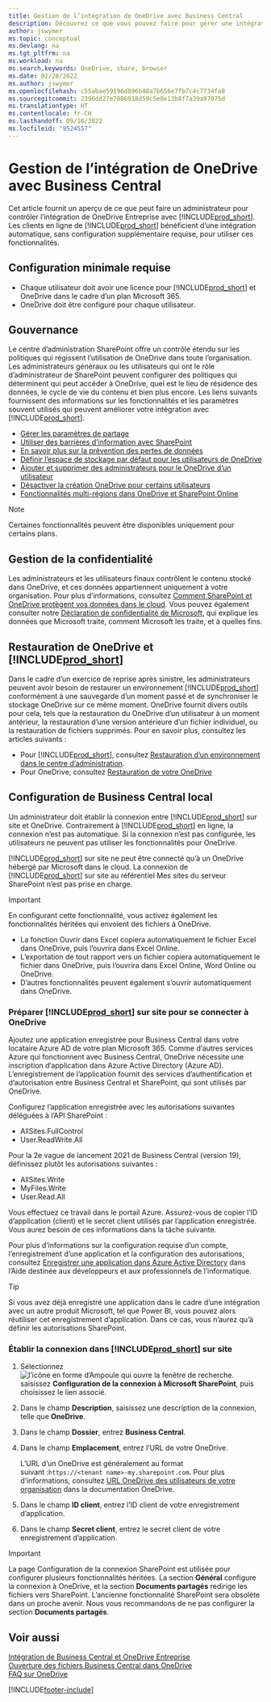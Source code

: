 ```yaml
---
title: Gestion de l’intégration de OneDrive avec Business Central
description: Découvrez ce que vous pouvez faire pour gérer une intégration entre Business Central et OneDrive Entreprise.
author: jswymer
ms.topic: conceptual
ms.devlang: na
ms.tgt_pltfrm: na
ms.workload: na
ms.search.keywords: OneDrive, share, browser
ms.date: 02/28/2022
ms.author: jswymer
ms.openlocfilehash: c55abae59196d896b48a7b656e7fb7c4c7734fa8
ms.sourcegitcommit: 2396dd27e7886918d59c5e8e13b8f7a39a97075d
ms.translationtype: HT
ms.contentlocale: fr-CH
ms.lasthandoff: 09/16/2022
ms.locfileid: "9524557"
---
```

# <a name="managing-onedrive-integration-with-business-central"></a>Gestion de l’intégration de OneDrive avec Business Central

Cet article fournit un aperçu de ce que peut faire un administrateur pour contrôler l’intégration de OneDrive Entreprise avec [!INCLUDE[prod_short](includes/prod_short.md)]. Les clients en ligne de [!INCLUDE[prod_short](includes/prod_short.md)] bénéficient d’une intégration automatique, sans configuration supplémentaire requise, pour utiliser ces fonctionnalités. 

## <a name="minimum-requirements"></a>Configuration minimale requise

* Chaque utilisateur doit avoir une licence pour [!INCLUDE[prod_short](includes/prod_short.md)] et OneDrive dans le cadre d’un plan Microsoft 365.
* OneDrive doit être configuré pour chaque utilisateur.

## <a name="governance"></a>Gouvernance

Le centre d’administration SharePoint offre un contrôle étendu sur les politiques qui régissent l’utilisation de OneDrive dans toute l’organisation. Les administrateurs généraux ou les utilisateurs qui ont le rôle d’administrateur de SharePoint peuvent configurer des politiques qui déterminent qui peut accéder à OneDrive, quel est le lieu de résidence des données, le cycle de vie du contenu et bien plus encore. Les liens suivants fournissent des informations sur les fonctionnalités et les paramètres souvent utilisés qui peuvent améliorer votre intégration avec [!INCLUDE[prod_short](includes/prod_short.md)]. 

* [Gérer les paramètres de partage](/sharepoint/turn-external-sharing-on-or-off)
* [Utiliser des barrières d’information avec SharePoint](/sharepoint/information-barriers)
* [En savoir plus sur la prévention des pertes de données](/microsoft-365/compliance/dlp-learn-about-dlp)
* [Définir l’espace de stockage par défaut pour les utilisateurs de OneDrive](/onedrive/set-default-storage-space)
* [Ajouter et supprimer des administrateurs pour le OneDrive d’un utilisateur](/sharepoint/manage-user-profiles#add-and-remove-admins-for-a-users-onedrive)
* [Désactiver la création OneDrive pour certains utilisateurs](/sharepoint/manage-user-profiles#disable-onedrive-creation-for-some-users)
* [Fonctionnalités multi-régions dans OneDrive et SharePoint Online](/microsoft-365/enterprise/multi-geo-capabilities-in-onedrive-and-sharepoint-online-in-microsoft-365)

> [!NOTE]
> Certaines fonctionnalités peuvent être disponibles uniquement pour certains plans.

## <a name="managing-privacy"></a>Gestion de la confidentialité

Les administrateurs et les utilisateurs finaux contrôlent le contenu stocké dans OneDrive, et ces données appartiennent uniquement à votre organisation. Pour plus d’informations, consultez [Comment SharePoint et OneDrive protègent vos données dans le cloud](/sharepoint/safeguarding-your-data). Vous pouvez également consulter notre [Déclaration de confidentialité de Microsoft](https://privacy.microsoft.com/en-us/privacystatement), qui explique les données que Microsoft traite, comment Microsoft les traite, et à quelles fins.

## <a name="restoring-onedrive-and-prod_short"></a>Restauration de OneDrive et [!INCLUDE[prod_short](includes/prod_short.md)]

Dans le cadre d’un exercice de reprise après sinistre, les administrateurs peuvent avoir besoin de restaurer un environnement [!INCLUDE[prod_short](includes/prod_short.md)] conformément à une sauvegarde d’un moment passé et de synchroniser le stockage OneDrive sur ce même moment. OneDrive fournit divers outils pour cela, tels que la restauration du OneDrive d’un utilisateur à un moment antérieur, la restauration d’une version antérieure d’un fichier individuel, ou la restauration de fichiers supprimés. Pour en savoir plus, consultez les articles suivants :

* Pour [!INCLUDE[prod_short](includes/prod_short.md)], consultez [Restauration d’un environnement dans le centre d’administration](/dynamics365/business-central/dev-itpro/administration/tenant-admin-center-backup-restore).
* Pour OneDrive, consultez [Restauration de votre OneDrive](https://support.microsoft.com/en-us/office/restore-your-onedrive-fa231298-759d-41cf-bcd0-25ac53eb8a15?ui=en-us&rs=en-us&ad=us)

## <a name="configuring-business-central-on-premises"></a>Configuration de Business Central local

Un administrateur doit établir la connexion entre [!INCLUDE[prod_short](includes/prod_short.md)] sur site et OneDrive. Contrairement à [!INCLUDE[prod_short](includes/prod_short.md)] en ligne, la connexion n’est pas automatique. Si la connexion n’est pas configurée, les utilisateurs ne peuvent pas utiliser les fonctionnalités pour OneDrive.

[!INCLUDE[prod_short](includes/prod_short.md)] sur site ne peut être connecté qu’à un OneDrive hébergé par Microsoft dans le cloud. La connexion de [!INCLUDE[prod_short](includes/prod_short.md)] sur site au référentiel Mes sites du serveur SharePoint n’est pas prise en charge.

> [!IMPORTANT]
> En configurant cette fonctionnalité, vous activez également les fonctionnalités héritées qui envoient des fichiers à OneDrive.  
>
>* La fonction Ouvrir dans Excel copiera automatiquement le fichier Excel dans OneDrive, puis l’ouvrira dans Excel Online. 
>* L’exportation de tout rapport vers un fichier copiera automatiquement le fichier dans OneDrive, puis l’ouvrira dans Excel Online, Word Online ou OneDrive. 
>* D’autres fonctionnalités peuvent également s’ouvrir automatiquement dans OneDrive.

### <a name="prepare-prod_short-on-premises-for-connecting-to-onedrive"></a>Préparer [!INCLUDE[prod_short](includes/prod_short.md)] sur site pour se connecter à OneDrive

<!-- 
1. For the best experience Configure Azure Active Directory (AD) authentication.

   For more information, see [Authenticating Business Central Users with Azure Active Directory](/dynamics365/business-central/dev-itpro/administration/authenticating-users-with-azure-active-directory)-->

Ajoutez une application enregistrée pour Business Central dans votre locataire Azure AD de votre plan Microsoft 365. Comme d′autres services Azure qui fonctionnent avec Business Central, OneDrive nécessite une inscription d′application dans Azure Active Directory (Azure AD). L’enregistrement de l’application fournit des services d’authentification et d’autorisation entre Business Central et SharePoint, qui sont utilisés par OneDrive.

Configurez l’application enregistrée avec les autorisations suivantes déléguées à l’API SharePoint :

- AllSites.FullControl
- User.ReadWrite.All 

Pour la 2e vague de lancement 2021 de Business Central (version 19), définissez plutôt les autorisations suivantes :

- AllSites.Write
- MyFiles.Write
- User.Read.All 

Vous effectuez ce travail dans le portail Azure. Assurez-vous de copier l’ID d’application (client) et le secret client utilisés par l’application enregistrée. Vous aurez besoin de ces informations dans la tâche suivante.

Pour plus d’informations sur la configuration requise d’un compte, l’enregistrement d’une application et la configuration des autorisations, consultez [Enregistrer une application dans Azure Active Directory](/dynamics365/business-central/dev-itpro/administration/register-app-azure#register-an-application-in-azure-active-directory) dans l’Aide destinée aux développeurs et aux professionnels de l’informatique.

> [!TIP]
> Si vous avez déjà enregistré une application dans le cadre d’une intégration avec un autre produit Microsoft, tel que Power BI, vous pouvez alors réutiliser cet enregistrement d’application. Dans ce cas, vous n’aurez qu’à définir les autorisations SharePoint.

### <a name="set-up-the-connection-in-prod_short-on-premises"></a>Établir la connexion dans [!INCLUDE[prod_short](includes/prod_short.md)] sur site

<!--
> [!NOTE]
> This requires the following types of authentication credentials:
>
> * Windows
> * NavUserPassword
> * Azure Active Directory
-->
1. Sélectionnez ![l’icône en forme d’Ampoule qui ouvre la fenêtre de recherche.](media/ui-search/search_small.png "Dites-moi ce que vous voulez faire") saisissez **Configuration de la connexion à Microsoft SharePoint**, puis choisissez le lien associé.
2. Dans le champ **Description**, saisissez une description de la connexion, telle que **OneDrive**.
3. Dans le champ **Dossier**, entrez **Business Central**.
4. Dans le champ **Emplacement**, entrez l’URL de votre OneDrive.

    L’URL d’un OneDrive est généralement au format suivant :`https://<tenant name>-my.sharepoint.com`. Pour plus d’informations, consultez [URL OneDrive des utilisateurs de votre organisation](/onedrive/list-onedrive-urls) dans la documentation OneDrive.
5. Dans le champ **ID client**, entrez l’ID client de votre enregistrement d’application.
6. Dans le champ **Secret client**, entrez le secret client de votre enregistrement d’application. 
   <!-- 
   For information about how to find the URLs, see the following:
   * [How to find your SharePoint server URL]
   * [How to find your OneDrive URL]-->

> [!IMPORTANT]
> La page Configuration de la connexion SharePoint est utilisée pour configurer plusieurs fonctionnalités héritées. La section **Général** configure la connexion à OneDrive, et la section **Documents partagés** redirige les fichiers vers SharePoint. L’ancienne fonctionnalité SharePoint sera obsolète dans un proche avenir. Nous vous recommandons de ne pas configurer la section **Documents partagés**.

## <a name="see-also"></a>Voir aussi

[Intégration de Business Central et OneDrive Entreprise](across-onedrive-overview.md)  
[Ouverture des fichiers Business Central dans OneDrive](across-share-onedrive.md)  
[FAQ sur OneDrive](admin-onedrive-faq.md)  

[!INCLUDE[footer-include](includes/footer-banner.md)]
